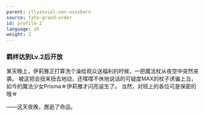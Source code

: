 ```yaml
---
parent: illyasviel-von-einzbern
source: fate-grand-order
id: profile-2
language: zh
weight: 2
---
```


### 羁绊达到Lv.2后开放

某天晚上，伊莉雅正打算洗个澡给观众送福利的时候，一把魔法杖从夜空中突然来袭。
被这把会扭来扭去地动，还喋喋不休地说话的可疑度MAX的杖子诱骗上当，如今的魔法少女Prisma☆伊莉雅才闪亮诞生了。
当然，对班上的各位可是保密的哦☆

——这天夜晚，邂逅了命运。
